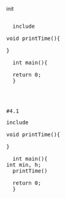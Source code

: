 init
<pre> 
  include<stdio.h>

void printTime(){
  
}
  
  int main(){

  return 0;
  }
<pre\>


  
#4.1
<pre>
include<stdio.h>

void printTime(){
  
}
  
  int main(){
int min, h;
  printTime()

  return 0;
  }
<pre\>
